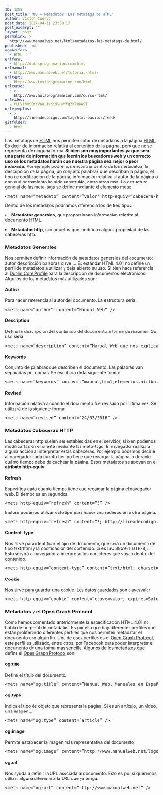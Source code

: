 ```yaml
---
ID: 1355
post_title: '08 – Metadatos: Las metatags de HTML'
author: Víctor Cuervo
post_date: 2017-04-11 23:58:17
post_excerpt: ""
layout: post
permalink: >
  http://www.manualweb.net/html/metadatos-las-metatags-de-html/
published: true
nombreforo:
  - HTML
urlforo:
  - http://dudasprogramacion.com/html
urlmanual:
  - http://www.manualweb.net/tutorial-html/
urltest:
  - http://www.testprogramacion.com/html
urlcurso:
  - >
    http://www.aulaprogramacion.com/curso-html/
urlvideo:
  - PLLVIhySQmrVaaLfsbi9VHVffq3Kk8KAST
urlejemplos:
  - >
    http://lineadecodigo.com/tag/html-basicos/feed/
gitfolder:
  - html
---
```

<span style="font-weight: 400">Las metatags de </span>[<span style="font-weight: 400">HTML</span>][1]<span style="font-weight: 400"> nos permiten dotar de metadatos a la página </span>[<span style="font-weight: 400">HTML</span>][1]<span style="font-weight: 400">. Es decir de información relativa al contenido de la página, pero que no se representa de ninguna forma. </span>**Si bien son muy importantes ya que será una parte de información que leerán los buscadores web y un correcto uso de los metadatos harán que nuestra página sea mejor o peor indexada**<span style="font-weight: 400">.</span> <span style="font-weight: 400">Por ejemplo podremos encontrar dentro de los metadatos, la descripción de la página, un conjunto palabras que describan la página, el tipo de codificación de la página, información relativa al autor de la página o con qué herramienta ha sido construida, entre otras más.</span> <span style="font-weight: 400">La estructura general de las meta-tags se define mediante </span>[<span style="font-weight: 400">el elemento meta</span>][2]<span style="font-weight: 400">:</span>

<pre>&lt;meta name=”metadato” content=”valor” http-equiv=”cabecera-http” schema=”esquema”/&gt;</pre>

<span style="font-weight: 400">Dentro de los metadatos podríamos diferenciarlos de tres tipos:</span> <li style="font-weight: 400">
  <b>Metadatos generales</b><span style="font-weight: 400">, que proporcionan información relativa al documento </span><a href="http://www.manualweb.net/tutorial-html/"><span style="font-weight: 400">HTML</span></a><span style="font-weight: 400">.</span>
</li>
<li style="font-weight: 400">
  <b>Metadatos http</b><span style="font-weight: 400">, son aquellos que modifican alguna propiedad de las cabeceras http.</span>
</li>

### Metadatos Generales

<span style="font-weight: 400">Nos permiten definir información de metadatos generales del documento: autor, descripción palabras clave,... Es estándar HTML 4.01 no define un perfil de metadatos a utilizar y deja abierto su uso. Si bien hace referencia al </span>[<span style="font-weight: 400">Dublin Core Profile</span>][3]<span style="font-weight: 400"> para la descripción de documentos electrónicos.</span> <span style="font-weight: 400">Algunos de los metadatos más utilizados son:</span>

#### Author

<span style="font-weight: 400">Para hacer referencia al autor del documento. La estructura sería:</span>

<pre>&lt;meta name=”author” content=”Manual Web” /&gt;</pre>

#### Description

<span style="font-weight: 400">Define la descripción del contenido del documento a forma de resumen. Su uso sería:</span>

<pre>&lt;meta name=”description” content=”Manual Web que nos explica el uso del lenguaje HTML” /&gt;</pre>

#### Keywords

<span style="font-weight: 400">Conjunto de palabras que describen el documento. Las palabras van separadas por comas. Se escribiría de la siguiente forma:</span>

<pre>&lt;meta name=”keywords” content=”manual,html,elementos,atributos,ejemplos” /&gt;</pre>

#### Revised

<span style="font-weight: 400">Información relativa a cuándo el documento fue revisado por última vez. Se utilizará de la siguiente forma:</span>

<pre>&lt;meta name=”revised” content=”24/03/2016” /&gt;</pre>

### Metadatos Cabeceras HTTP

<span style="font-weight: 400">Las cabeceras http suelen ser establecidas en el servidor, si bien podemos modificarlas en el cliente mediante las meta-tags. El navegador realizará alguna acción al interpretar estas cabeceras. Por ejemplo podemos decirle al navegador cada cuanto tiempo tiene que recargar la página, o durante cuánto tiempo debe de cachear la página.</span> <span style="font-weight: 400">Estos metadatos se apoyan en el </span>**atributo http-equiv**<span style="font-weight: 400">.</span>

#### Refresh

<span style="font-weight: 400">Especifica cada cuanto tiempo tiene que recargar la página el navegador web. El tiempo es en segundos.</span>

<pre>&lt;meta http-equiv=”refresh” content=”5” /&gt;</pre>

<span style="font-weight: 400">Incluso podemos utilizar este tipo para hacer una redirección a otra página.</span>

<pre>&lt;meta http-equiv=”refresh” content=”2; http://lineadecodigo.com” /&gt;</pre>

#### Content-type

<span style="font-weight: 400">Nos sirve para identificar el tipo de documento, que será un documento de tipo text/html y la codificación del contenido. Si es ISO 8859-1, UTF-8,... Esto servirá al navegador a interpretar los caracteres que vayan dentro del contenido.</span>

<pre>&lt;meta http-equiv=”content-type” content=”text/html; charset=UTF-8"” /&gt;</pre>

#### Cookie

<span style="font-weight: 400">Nos sirve para guardar una cookie. Los datos guardados son clave/valor</span>

<pre>&lt;meta http-equiv=”cookie” content=”clave=valor; expires=Saturday, 25-Mar-16 23:59:59 GMT;” /&gt;</pre>

### Metadatos y el Open Graph Protocol

<span style="font-weight: 400">Como hemos comentado anteriormente la especificación HTML 4.01 no habla de un perfil de metadatos. Es por ello que hay diferentes perfiles que están proliferando diferentes perfiles que nos permiten metadatar el documento con algún fin.</span> <span style="font-weight: 400">Uno de esos perfiles es el </span>[<span style="font-weight: 400">Open Graph Protocol</span>][4]<span style="font-weight: 400">, este perfil es utilizado, entre otros, por Facebook para poder interpretar el documento de una forma más sencilla.</span> <span style="font-weight: 400">Algunos de los metadatos que define el </span>[<span style="font-weight: 400">Open Graph Protocol</span>][4]<span style="font-weight: 400"> son:</span>

#### og:title

<span style="font-weight: 400">Define el título del documento.</span>

<pre>&lt;meta name=”og:title” content=”Manual Web. Manuales en Español” /&gt;</pre>

#### og:type

<span style="font-weight: 400">Indica el tipo de objeto que representa la página. Si es un artículo, un vídeo, una imagen,...</span>

<pre>&lt;meta name=”og:type” content=”article” /&gt;</pre>

#### og:image

<span style="font-weight: 400">Permite establecer la imagen más representativa del documento</span>

<pre>&lt;meta name=”og:image” content=”http://www.manualweb.net/logo.png” /&gt;</pre>

#### og:url

<span style="font-weight: 400">Nos ayuda a definir la URL asociada al documento. Esto es por si queremos utilizar alguna diferente a la URL que ya tenga.</span>

<pre>&lt;meta name=”og:url” content=”http://www.manualweb.net” /&gt;</pre>

 [1]: http://www.manualweb.net/tutorial-html/
 [2]: http://www.w3api.com/wiki/HTML:META
 [3]: http://www.metatags.org/dublin_core_metadata_element_set
 [4]: http://ogp.me/